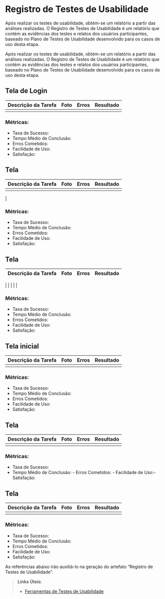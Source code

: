 # Registro de Testes de Usabilidade

Após realizar os testes de usabilidade, obtém-se um relatório a partir das análises realizadas. O Registro de Testes de Usabilidade é um relatório que contém as evidências dos testes e relatos dos usuários participantes, baseado no Plano de Testes de Usabilidade desenvolvido para os casos de uso desta etapa.


Após realizar os testes de usabilidade, obtém-se um relatório a partir das análises realizadas. O Registro de Testes de Usabilidade é um relatório que contém as evidências dos testes e relatos dos usuários participantes, baseado no Plano de Testes de Usabilidade desenvolvido para os casos de uso desta etapa.

## Tela de Login

|   **Descrição da Tarefa**   |                     **Foto**                      | **Erros** |      **Resultado**       |
| :-------------------------: | :-----------------------------------------------: | :-------: | :----------------------: |
|                   |                     |       |                                 |

### Métricas:

- Taxa de Sucesso: 
- Tempo Médio de Conclusão: 
- Erros Cometidos:
- Facilidade de Uso: 
- Satisfação: 

## Tela 

|  **Descrição da Tarefa**   |                       **Foto**                       | **Erros** |        **Resultado**         |
| :------------------------: | :--------------------------------------------------: | :-------: | :--------------------------: |
|        |              |        | 
|

### Métricas:

- Taxa de Sucesso: 
- Tempo Médio de Conclusão: 
- Erros Cometidos: 
- Facilidade de Uso: 
- Satisfação: 

## Tela 

|                                              **Descrição da Tarefa**                                              |                      **Foto**                      | **Erros** |                                             **Resultado**                                              |
| :---------------------------------------------------------------------------------------------------------------: | :------------------------------------------------: | :-------: | :----------------------------------------------------------------------------------------------------: |
| 
 |                       |                             |                                |

### Métricas:

- Taxa de Sucesso: 
- Tempo Médio de Conclusão: 
- Erros Cometidos:
- Facilidade de Uso:
- Satisfação: 

## Tela inicial

|  **Descrição da Tarefa**   |                     **Foto**                     | **Erros** |           **Resultado**           |
| :------------------------: | :----------------------------------------------: | :-------: | :-------------------------------: |
|            |                   |                     |              |      


### Métricas:

- Taxa de Sucesso: 
- Tempo Médio de Conclusão: 
- Erros Cometidos: 
- Facilidade de Uso: 
- Satisfação: 

## Tela 

|  **Descrição da Tarefa**   |                     **Foto**                     | **Erros** |           **Resultado**           |
| :---------------------: | :--------------------------------------------------: | :-------: | :------------------------------: |
|     | |       | |


### Métricas:

- Taxa de Sucesso: 
- Tempo Médio de Conclusão: - Erros Cometidos: - Facilidade de Uso:- Satisfação: 


## Tela 

|         **Descrição da Tarefa**         |                        **Foto**                        | **Erros** |            **Resultado**            |
| :-------------------------------------: | :----------------------------------------------------: | :-------: | :---------------------------------: |
|      |                |     |     |


### Métricas:

- Taxa de Sucesso: 
- Tempo Médio de Conclusão: 
- Erros Cometidos: 
- Facilidade de Uso: 
- Satisfação: 




















As referências abaixo irão auxiliá-lo na geração do artefato “Registro de Testes de Usabilidade”.

> **Links Úteis**:
> - [Ferramentas de Testes de Usabilidade](https://www.usability.gov/how-to-and-tools/resources/templates.html)
